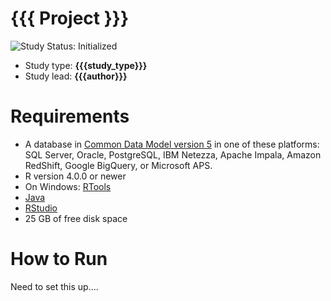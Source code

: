 # {{{ Project }}}

<!-- badges: start -->
<img src="https://img.shields.io/badge/Study%20Status-Initialized-yellow.svg" alt="Study Status: Initialized"/>
<!-- badges: end -->

-   Study type: **{{{study_type}}}**
-   Study lead: **{{{author}}}**

# Requirements

-   A database in [Common Data Model version 5](https://github.com/OHDSI/CommonDataModel) in one of these platforms: SQL Server, Oracle, PostgreSQL, IBM Netezza, Apache Impala, Amazon RedShift, Google BigQuery, or Microsoft APS.
-   R version 4.0.0 or newer
-   On Windows: [RTools](http://cran.r-project.org/bin/windows/Rtools/)
-   [Java](http://java.com)
-   [RStudio](https://www.rstudio.com/products/rstudio/download/)
-   25 GB of free disk space


# How to Run

Need to set this up....
